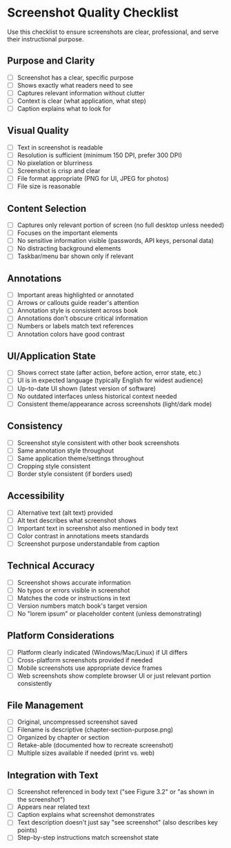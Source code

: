 # Screenshot Quality Checklist

Use this checklist to ensure screenshots are clear, professional, and serve their instructional purpose.

## Purpose and Clarity

- [ ] Screenshot has a clear, specific purpose
- [ ] Shows exactly what readers need to see
- [ ] Captures relevant information without clutter
- [ ] Context is clear (what application, what step)
- [ ] Caption explains what to look for

## Visual Quality

- [ ] Text in screenshot is readable
- [ ] Resolution is sufficient (minimum 150 DPI, prefer 300 DPI)
- [ ] No pixelation or blurriness
- [ ] Screenshot is crisp and clear
- [ ] File format appropriate (PNG for UI, JPEG for photos)
- [ ] File size is reasonable

## Content Selection

- [ ] Captures only relevant portion of screen (no full desktop unless needed)
- [ ] Focuses on the important elements
- [ ] No sensitive information visible (passwords, API keys, personal data)
- [ ] No distracting background elements
- [ ] Taskbar/menu bar shown only if relevant

## Annotations

- [ ] Important areas highlighted or annotated
- [ ] Arrows or callouts guide reader's attention
- [ ] Annotation style is consistent across book
- [ ] Annotations don't obscure critical information
- [ ] Numbers or labels match text references
- [ ] Annotation colors have good contrast

## UI/Application State

- [ ] Shows correct state (after action, before action, error state, etc.)
- [ ] UI is in expected language (typically English for widest audience)
- [ ] Up-to-date UI shown (latest version of software)
- [ ] No outdated interfaces unless historical context needed
- [ ] Consistent theme/appearance across screenshots (light/dark mode)

## Consistency

- [ ] Screenshot style consistent with other book screenshots
- [ ] Same annotation style throughout
- [ ] Same application theme/settings throughout
- [ ] Cropping style consistent
- [ ] Border style consistent (if borders used)

## Accessibility

- [ ] Alternative text (alt text) provided
- [ ] Alt text describes what screenshot shows
- [ ] Important text in screenshot also mentioned in body text
- [ ] Color contrast in annotations meets standards
- [ ] Screenshot purpose understandable from caption

## Technical Accuracy

- [ ] Screenshot shows accurate information
- [ ] No typos or errors visible in screenshot
- [ ] Matches the code or instructions in text
- [ ] Version numbers match book's target version
- [ ] No "lorem ipsum" or placeholder content (unless demonstrating)

## Platform Considerations

- [ ] Platform clearly indicated (Windows/Mac/Linux) if UI differs
- [ ] Cross-platform screenshots provided if needed
- [ ] Mobile screenshots use appropriate device frames
- [ ] Web screenshots show complete browser UI or just relevant portion consistently

## File Management

- [ ] Original, uncompressed screenshot saved
- [ ] Filename is descriptive (chapter-section-purpose.png)
- [ ] Organized by chapter or section
- [ ] Retake-able (documented how to recreate screenshot)
- [ ] Multiple sizes available if needed (print vs. web)

## Integration with Text

- [ ] Screenshot referenced in body text ("see Figure 3.2" or "as shown in the screenshot")
- [ ] Appears near related text
- [ ] Caption explains what screenshot demonstrates
- [ ] Text description doesn't just say "see screenshot" (also describes key points)
- [ ] Step-by-step instructions match screenshot state
